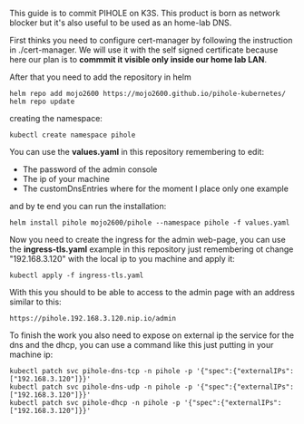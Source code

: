 This guide is to commit PIHOLE on K3S. This product is born as network blocker but it's also useful to be used as an home-lab DNS.

First thinks you need to configure cert-manager by following the instruction in ./cert-manager. We will use it with the self signed certificate because here our plan is to **commmit it visible only inside our home lab LAN**.

After that you need to add the repository in helm

```
helm repo add mojo2600 https://mojo2600.github.io/pihole-kubernetes/
helm repo update
```

creating the namespace:
```
kubectl create namespace pihole
```
You can use the **values.yaml** in this repository remembering to edit:
* The password of the admin console
* The ip of your machine
* The customDnsEntries where for the moment I place only one example

and by te end you can run the installation:
```
helm install pihole mojo2600/pihole --namespace pihole -f values.yaml
```
Now you need to create the ingress for the admin web-page, you can use the **ingress-tls.yaml** example in this repository just remembering ot change "192.168.3.120" with the local ip to you machine and apply it:

```
kubectl apply -f ingress-tls.yaml
```

With this you should to be able to access to the admin page with an address similar to this:
```
https://pihole.192.168.3.120.nip.io/admin
```

To finish the work you also need to expose on external ip the service for the dns and the dhcp, you can use a command like this just putting in your machine ip:
```
kubectl patch svc pihole-dns-tcp -n pihole -p '{"spec":{"externalIPs":["192.168.3.120"]}}'
kubectl patch svc pihole-dns-udp -n pihole -p '{"spec":{"externalIPs":["192.168.3.120"]}}'
kubectl patch svc pihole-dhcp -n pihole -p '{"spec":{"externalIPs":["192.168.3.120"]}}'
```



